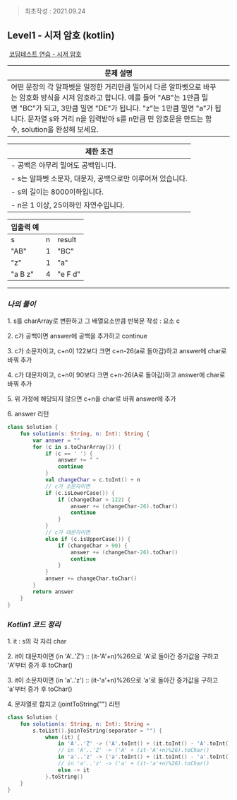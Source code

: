 > 최초작성 : 2021.09.24

## ******Level1 - 시저 암호**** (kotlin)**

 [코딩테스트 연습 - 시저 암호](https://programmers.co.kr/learn/courses/30/lessons/12926)

| **문제 설명** |
| --- |
| 어떤 문장의 각 알파벳을 일정한 거리만큼 밀어서 다른 알파벳으로 바꾸는 암호화 방식을 시저 암호라고 합니다. 예를 들어 "AB"는 1만큼 밀면 "BC"가 되고, 3만큼 밀면 "DE"가 됩니다. "z"는 1만큼 밀면 "a"가 됩니다. 문자열 s와 거리 n을 입력받아 s를 n만큼 민 암호문을 만드는 함수, solution을 완성해 보세요. |

| **제한 조건** |
| --- |
|-   공백은 아무리 밀어도 공백입니다.|
|-   s는 알파벳 소문자, 대문자, 공백으로만 이루어져 있습니다.|
|-   s의 길이는 8000이하입니다.|
|-   n은 1 이상, 25이하인 자연수입니다.   |

| **​입출력 예** |  |  |
| --- | --- | --- |
| s | n | result |
| "AB" | 1 | "BC" |
| "z" | 1 | "a" |
| "a B z" | 4 | "e F d" |

---

### _**나의 풀이**_

1\. s를 charArray로 변환하고 그 배열요소만큼 반복문 작성 : 요소 c

2\. c가 공백이면 answer에 공백을 추가하고 continue

3\. c가 소문자이고, c+n이 122보다 크면 c+n-26(a로 돌아감)하고 answer에 char로 바꿔 추가

4\. c가 대문자이고, c+n이 90보다 크면 c+n-26(A로 돌아감)하고 answer에 char로 바꿔 추가

5\. 위 가정에 해당되지 않으면 c+n을 char로 바꿔 answer에 추가

6\. answer 리턴

```kt
class Solution {
    fun solution(s: String, n: Int): String {
        var answer = ""
        for (c in s.toCharArray()) {
            if (c == ' ') {
                answer += " "
                continue
            }
            val changeChar = c.toInt() + n
            // c가 소문자이면
            if (c.isLowerCase()) {
                if (changeChar > 122) {
                    answer += (changeChar-26).toChar()
                    continue
                }
            }
            // c가 대문자이면
            else if (c.isUpperCase()) {
                if (changeChar > 90) {
                    answer += (changeChar-26).toChar()
                    continue
                }
            }
            answer += changeChar.toChar()
        }
        return answer
    }
}
```

### _**Kotlin1 코드 정리**_

1\. it : s의 각 자리 char

2\. it이 대문자이면 (in 'A'..'Z') :: (it-'A'+n)%26으로 'A'로 돌아간 증가값을 구하고 'A'부터 증가 후 toChar()

3\. it이 소문자이면 (in 'a'..'z') :: (it-'a'+n)%26으로 'a'로 돌아간 증가값을 구하고 'a'부터 증가 후 toChar()

4\. 문자열로 합치고 (jointToString("") 리턴

```kt
class Solution {
	fun solution(s: String, n: Int): String =
		s.toList().joinToString(separator = "") {
			when (it) {
				in 'A'..'Z' -> ('A'.toInt() + (it.toInt() - 'A'.toInt() + n) % ('Z' - 'A' + 1)).toChar()
				// in 'A'..'Z' -> ('A' + (it-'A'+n)%26).toChar()
				in 'a'..'z' -> ('a'.toInt() + (it.toInt() - 'a'.toInt() + n) % ('z' - 'a' + 1)).toChar()
				// in 'a'..'z' -> ('a' + (it-'a'+n)%26).toChar()
				else -> it
			}.toString()
	}
}
```